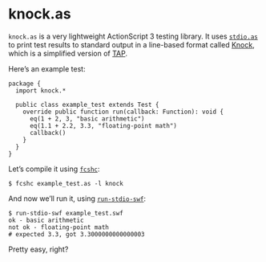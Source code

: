 knock.as
========

`knock.as` is a very lightweight ActionScript 3 testing library.
It uses [`stdio.as`][] to print test results to standard output in a
line-based format called [Knock][], which is a simplified version of
[TAP][].

Here’s an example test:

    package {
      import knock.*
    
      public class example_test extends Test {
        override public function run(callback: Function): void {
          eq(1 + 2, 3, "basic arithmetic")
          eq(1.1 + 2.2, 3.3, "floating-point math")
          callback()
        }
      }
    }

Let’s compile it using [`fcshc`][]:

    $ fcshc example_test.as -l knock

And now we’ll run it, using [`run-stdio-swf`][]:

    $ run-stdio-swf example_test.swf
    ok - basic arithmetic
    not ok - floating-point math
    # expected 3.3, got 3.3000000000000003

Pretty easy, right?


[`stdio.as`]: https://github.com/dbrock/stdio.as
[Knock]: https://github.com/chneukirchen/knock/
[TAP]: http://en.wikipedia.org/wiki/Test_Anything_Protocol
[`fcshc`]: https://github.com/dbrock/fcshd
[`run-stdio-swf`]: https://dbrock.github.com/stdio.as/run-stdio-swf.1
